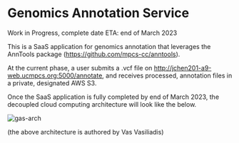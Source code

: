 # Genomics Annotation Service 
Work in Progress, complete date ETA: end of March 2023

This is a SaaS application for genomics annotation that leverages the AnnTools package (https://github.com/mpcs-cc/anntools).

At the current phase, a user submits a .vcf file on http://jchen201-a9-web.ucmpcs.org:5000/annotate, and receives processed, annotation files in a private, designated AWS S3.

Once the SaaS application is fully completed by end of March 2023, the decoupled cloud computing architecture will look like the below.

![gas-arch](https://user-images.githubusercontent.com/86486074/218222703-374955a3-ad4c-42a0-bdc3-4bc5a6d5b51f.png)

(the above architecture is authored by Vas Vasiliadis)
